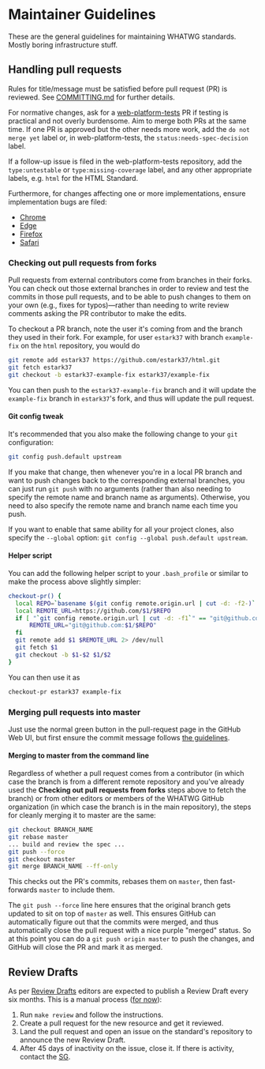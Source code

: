 # Maintainer Guidelines

These are the general guidelines for maintaining WHATWG standards. Mostly boring infrastructure stuff.

## Handling pull requests

Rules for title/message must be satisfied before pull request (PR) is reviewed. See [COMMITTING.md](COMMITTING.md) for further details.

For normative changes, ask for a [web-platform-tests](https://github.com/w3c/web-platform-tests) PR if testing is practical and not overly burdensome. Aim to merge both PRs at the same time. If one PR is approved but the other needs more work, add the `do not merge yet` label or, in web-platform-tests, the `status:needs-spec-decision` label.

If a follow-up issue is filed in the web-platform-tests repository, add the `type:untestable` or `type:missing-coverage` label, and any other appropriate labels, e.g. `html` for the HTML Standard.

Furthermore, for changes affecting one or more implementations, ensure implementation bugs are filed:

* [Chrome](https://crbug.com/new)
* [Edge](https://developer.microsoft.com/en-us/microsoft-edge/platform/issues/new/)
* [Firefox](https://bugzilla.mozilla.org/enter_bug.cgi?product=Core&component=DOM)
* [Safari](https://bugs.webkit.org/enter_bug.cgi?product=WebKit&component=HTML%20DOM)

### Checking out pull requests from forks

Pull requests from external contributors come from branches in their forks. You can check out those external branches in order to review and test the commits in those pull requests, and to be able to push changes to them on your own (e.g., fixes for typos)—rather than needing to write review comments asking the PR contributor to make the edits.

To checkout a PR branch, note the user it's coming from and the branch they used in their fork. For example, for user `estark37` with branch `example-fix` on the `html` repository, you would do

```bash
git remote add estark37 https://github.com/estark37/html.git
git fetch estark37
git checkout -b estark37-example-fix estark37/example-fix
```

You can then push to the `estark37-example-fix` branch and it will update the `example-fix` branch in `estark37`'s fork, and thus will update the pull request.

#### Git config tweak

It's recommended that you also make the following change to your `git` configuration:

```bash
git config push.default upstream
```

If you make that change, then whenever you're in a local PR branch and want to push changes back to the corresponding external branches, you can just run `git push` with no arguments (rather than also needing to specify the remote name and branch name as arguments). Otherwise, you need to also specify the remote name and branch name each time you push.

If you want to enable that same ability for all your project clones, also specify the `--global` option: `git config --global push.default upstream`.

#### Helper script

You can add the following helper script to your `.bash_profile` or similar to make the process above slightly simpler:

```bash
checkout-pr() {
  local REPO=`basename $(git config remote.origin.url | cut -d: -f2-)`
  local REMOTE_URL=https://github.com/$1/$REPO
  if [ "`git config remote.origin.url | cut -d: -f1`" == "git@github.com" ]; then
      REMOTE_URL="git@github.com:$1/$REPO"
  fi
  git remote add $1 $REMOTE_URL 2> /dev/null
  git fetch $1
  git checkout -b $1-$2 $1/$2
}
```

You can then use it as

```bash
checkout-pr estark37 example-fix
```

### Merging pull requests into master

Just use the normal green button in the pull-request page in the GitHub Web UI, but first ensure the commit message follows [the guidelines](https://github.com/erlang/otp/wiki/Writing-good-commit-messages).

#### Merging to master from the command line

Regardless of whether a pull request comes from a contributor (in which case the branch is from a different remote repository and you've already used the **Checking out pull requests from forks** steps above to fetch the branch) or from other editors or members of the WHATWG GitHub organization (in which case the branch is in the main repository), the steps for cleanly merging it to master are the same:

```bash
git checkout BRANCH_NAME
git rebase master
... build and review the spec ...
git push --force
git checkout master
git merge BRANCH_NAME --ff-only
```

This checks out the PR's commits, rebases them on `master`, then fast-forwards `master` to include them.

The `git push --force` line here ensures that the original branch gets updated to sit on top of `master` as well. This ensures GitHub can automatically figure out that the commits were merged, and thus automatically close the pull request with a nice purple "merged" status. So at this point you can do a `git push origin master` to push the changes, and GitHub will close the PR and mark it as merged.

## Review Drafts

As per [Review Drafts](https://whatwg.org/workstream-policy#review-drafts) editors are expected to publish a Review Draft every six months. This is a manual process ([for now](https://github.com/whatwg/sg/issues/74)):

1. Run `make review` and follow the instructions.
2. Create a pull request for the new resource and get it reviewed.
3. Land the pull request and open an issue on the standard's repository to announce the new Review Draft.
4. After 45 days of inactivity on the issue, close it. If there is activity, contact the [SG](https://github.com/whatwg/sg).
